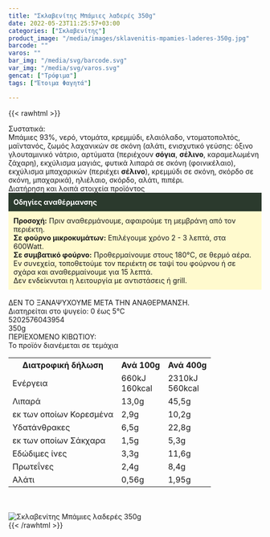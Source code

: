 ```yaml
---
title: "Σκλαβενίτης Μπάμιες λαδερές 350g"
date: 2022-05-23T11:25:57+03:00
categories: ["Σκλαβενίτης"]
product_image: "/media/images/sklavenitis-mpamies-laderes-350g.jpg"
barcode: ""
varos: ""
bar_img: "/media/svg/barcode.svg"
var_img: "/media/svg/varos.svg"
gencat: ["Τρόφιμα"]
tags: ["Έτοιμα Φαγητά"]

---
```

{{< rawhtml >}}

<div class="sload555"><div class="product"><div id="sistatika">Συστατικά:</div><div class="alltext">Μπάμιες 93%, νερό, ντομάτα, κρεμμύδι, ελαιόλαδο, ντοματοπολτός, μαϊντανός, ζωμός λαχανικών σε σκόνη (αλάτι, ενισχυτικό γεύσης: όξινο γλουταμινικό νάτριο, αρτύματα (περιέχουν <b>σόγια</b>, <b>σέλινο</b>, καραμελωμένη ζάχαρη), εκχύλισμα μαγιάς, φυτικά λιπαρά σε σκόνη (φοινικέλαιο), εκχύλισμα μπαχαρικών (περιέχει <b>σέλινο</b>), κρεμμύδι σε σκόνη, σκόρδο σε σκόνη, μπαχαρικά), ηλιέλαιο, σκόρδο, αλάτι, πιπέρι.</div><div id="loipa">Διατήρηση και λοιπά στοιχεία προϊόντος</div><div class="alltext"><div style="background:#2b3a2d;padding:10px;color:#fff"><b>Οδηγίες αναθέρμανσης</b></div><div style="background:#ffface;padding:10px;"><b>Προσοχή:</b> Πριν αναθερμάνουμε, αφαιρούμε τη μεμβράνη από τον περιέκτη.<br><b>Σε φούρνο μικροκυμάτων:</b> Επιλέγουμε χρόνο 2 - 3 λεπτά, στα 600Watt.<br><b>Σε συμβατικό φούρνο:</b> Προθερμαίνουμε στους 180°C, σε θερμό αέρα. Εν συνεχεία, τοποθετούμε τον περιέκτη σε ταψί του φούρνου ή σε σχάρα και αναθερμαίνουμε για 15 λεπτά.<br>Δεν ενδείκνυται η λειτουργία με αντιστάσεις ή grill.</div><br>ΔΕΝ ΤΟ ΞΑΝΑΨΥΧΟΥΜΕ ΜΕΤΑ ΤΗΝ ΑΝΑΘΕΡΜΑΝΣΗ.<br>Διατηρείται στο ψυγείο: 0 έως 5°C<br></div><div id="barcode"><div id="barimage1"></div><span id="bartext">5202576043954</span></div><div id="varos"><div id="varosimage1"></div><span id="varostext">350g</span></div><div id="kivotio">ΠΕΡΙΕΧΟΜΕΝΟ ΚΙΒΩΤΙΟΥ:<br>Το προϊόν διανέμεται σε τεμάχια</div><div class="tabout"><table id="diatable"><tbody><tr><th>Διατροφική δήλωση</th><th>Ανά 100g</th><th>Ανά 400g</th></tr><tr><td class="texr2">Ενέργεια</td><td class="texr">660kJ<br>160kcal</td><td class="texr">2310kJ<br>560kcal</td></tr><tr><td class="texr2">Λιπαρά</td><td class="texr">13,0g</td><td class="texr">45,5g</td></tr><tr><td class="gray">εκ των οποίων Κορεσµένα</td><td class="gray2">2,9g</td><td class="gray2">10,2g</td></tr><tr><td class="texr2">Yδατάνθρακες</td><td class="texr">6,5g</td><td class="texr">22,8g</td></tr><tr><td class="gray">εκ των οποίων Σάκχαρα</td><td class="gray2">1,5g</td><td class="gray2">5,3g</td></tr><tr><td class="texr2">Eδώδιμες ίνες</td><td class="texr">3,3g</td><td class="texr">11,6g</td></tr><tr><td class="texr2">Πρωτεΐνες</td><td class="texr">2,4g</td><td class="texr">8,4g</td></tr><tr><td class="texr2">Αλάτι</td><td class="texr">0,56g</td><td class="texr">1,95g</td></tr></tbody></table></div><br><br><div class="pimg"><img alt="Σκλαβενίτης Μπάμιες λαδερές 350g" title="Σκλαβενίτης Μπάμιες λαδερές 350g" src="/media/images/sklavenitis-mpamies-laderes-350g.jpg"></div></div></div>
{{< /rawhtml >}}


